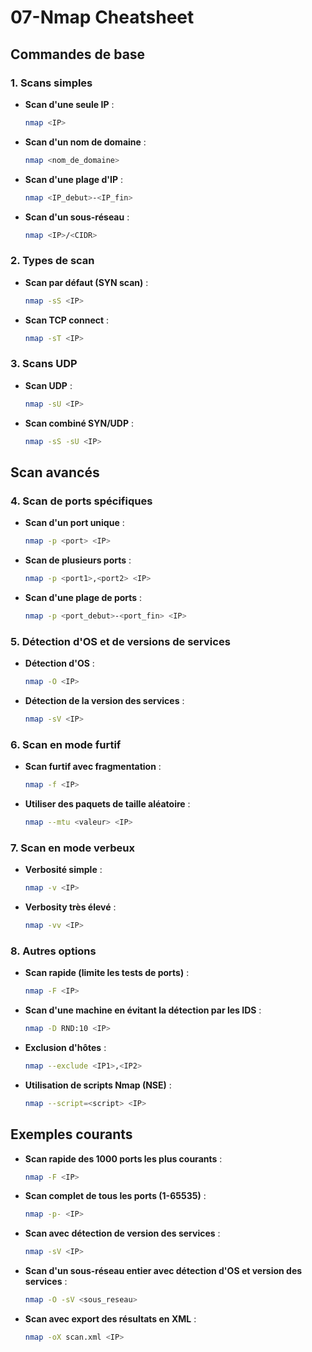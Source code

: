 
# 07-Nmap Cheatsheet

## Commandes de base

### 1. Scans simples
- **Scan d'une seule IP** :
  ```bash
  nmap <IP>
  ```

- **Scan d'un nom de domaine** :
  ```bash
  nmap <nom_de_domaine>
  ```

- **Scan d'une plage d'IP** :
  ```bash
  nmap <IP_debut>-<IP_fin>
  ```

- **Scan d'un sous-réseau** :
  ```bash
  nmap <IP>/<CIDR>
  ```

### 2. Types de scan
- **Scan par défaut (SYN scan)** :
  ```bash
  nmap -sS <IP>
  ```

- **Scan TCP connect** :
  ```bash
  nmap -sT <IP>
  ```

### 3. Scans UDP
- **Scan UDP** :
  ```bash
  nmap -sU <IP>
  ```

- **Scan combiné SYN/UDP** :
  ```bash
  nmap -sS -sU <IP>
  ```

## Scan avancés

### 4. Scan de ports spécifiques
- **Scan d'un port unique** :
  ```bash
  nmap -p <port> <IP>
  ```

- **Scan de plusieurs ports** :
  ```bash
  nmap -p <port1>,<port2> <IP>
  ```

- **Scan d'une plage de ports** :
  ```bash
  nmap -p <port_debut>-<port_fin> <IP>
  ```

### 5. Détection d'OS et de versions de services
- **Détection d'OS** :
  ```bash
  nmap -O <IP>
  ```

- **Détection de la version des services** :
  ```bash
  nmap -sV <IP>
  ```

### 6. Scan en mode furtif
- **Scan furtif avec fragmentation** :
  ```bash
  nmap -f <IP>
  ```

- **Utiliser des paquets de taille aléatoire** :
  ```bash
  nmap --mtu <valeur> <IP>
  ```

### 7. Scan en mode verbeux
- **Verbosité simple** :
  ```bash
  nmap -v <IP>
  ```

- **Verbosity très élevé** :
  ```bash
  nmap -vv <IP>
  ```

### 8. Autres options
- **Scan rapide (limite les tests de ports)** :
  ```bash
  nmap -F <IP>
  ```

- **Scan d'une machine en évitant la détection par les IDS** :
  ```bash
  nmap -D RND:10 <IP>
  ```

- **Exclusion d'hôtes** :
  ```bash
  nmap --exclude <IP1>,<IP2>
  ```

- **Utilisation de scripts Nmap (NSE)** :
  ```bash
  nmap --script=<script> <IP>
  ```

## Exemples courants
- **Scan rapide des 1000 ports les plus courants** :
  ```bash
  nmap -F <IP>
  ```

- **Scan complet de tous les ports (1-65535)** :
  ```bash
  nmap -p- <IP>
  ```

- **Scan avec détection de version des services** :
  ```bash
  nmap -sV <IP>
  ```

- **Scan d'un sous-réseau entier avec détection d'OS et version des services** :
  ```bash
  nmap -O -sV <sous_reseau>
  ```

- **Scan avec export des résultats en XML** :
  ```bash
  nmap -oX scan.xml <IP>
  ```

